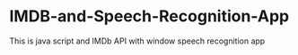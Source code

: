 # IMDB-and-Speech-Recognition-App
This is java script and IMDb API with window speech recognition app
